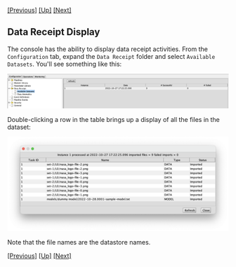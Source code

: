 <!-- -*-visual-line-*- -->

[[Previous]](data-receipt.md)
[[Up]](advanced-topics.md)
[[Next]](contact-us.md)

## Data Receipt Display

The console has the ability to display data receipt activities. From the `Configuration` tab, expand the `Data Receipt` folder and select `Available Datasets`. You'll see something like this:

![](images/data-receipt-display.png)

Double-clicking a row in the table brings up a display of all the files in the dataset:

![](images/data-receipt-list.png)

Note that the file names are the datastore names. 

[[Previous]](data-receipt.md)
[[Up]](advanced-topics.md)
[[Next]](contact-us.md)
